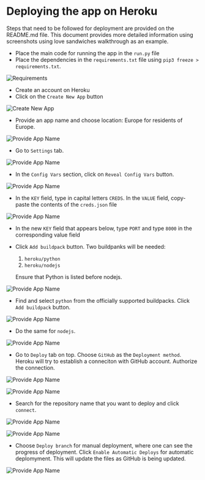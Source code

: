 # Deploying the app on Heroku

Steps that need to be followed for deployment are provided on the README.md file. This document provides more detailed information using screenshots using love sandwiches walkthrough as an example.

- Place the main code for running the app in the `run.py` file
- Place the dependencies in the `requirements.txt` file using `pip3 freeze > requirements.txt`.

 ![Requirements](./images/deployment/deployment_requirements.png)

- Create an account on Heroku
- Click on the `Create New App` button

![Create New App](./images/deployment/deployment_ss1.png)

- Provide an app name and choose location: Europe for residents of Europe.

![Provide App Name](./images/deployment/deployment_ss2.png)

- Go to `Settings` tab.

![Provide App Name](./images/deployment/deployment_ss3.png)

- In the `Config Vars` section, click on `Reveal Config Vars` button.

![Provide App Name](./images/deployment/deployment_ss4.png)

- In the `KEY` field, type in capital letters `CREDS`. In the `VALUE` field, copy-paste the contents of the `creds.json` file

![Provide App Name](./images/deployment/deployment_ss5.png)

- In the new `KEY` field that appears below, type `PORT` and type `8000` in the corresponding value field

- Click `Add buildpack` button. Two buildpanks will be needed:
  
  1. `heroku/python`
  2. `heroku/nodejs`

    Ensure that Python is listed before nodejs.

![Provide App Name](./images/deployment/deployment_ss7.png)

- Find and select `python` from the officially supported buildpacks. Click `Add buildpack` button.

![Provide App Name](./images/deployment/deployment_ss8.png)

- Do the same for `nodejs`.

![Provide App Name](./images/deployment/deployment_ss9.png)

- Go to `Deploy` tab on top. Choose `GitHub` as the `Deployment method`. Heroku will try to establish a conneciton with GitHub account. Authorize the connection.

![Provide App Name](./images/images/deployment/deployment_ss10.png)

![Provide App Name](./images/deployment/deployment_ss11.png)

- Search for the repository name that you want to deploy and click `connect`.

![Provide App Name](./images/deployment/deployment_ss13.png)

![Provide App Name](./images/deployment/deployment_ss14.png)

- Choose `Deploy branch` for manual deployment, where one can see the progress of deployment. Click `Enable Automatic Deploys` for automatic deplomyment. This will update the files as GitHub is being updated.

![Provide App Name](./images/deployment/deployment_ss15.png)
